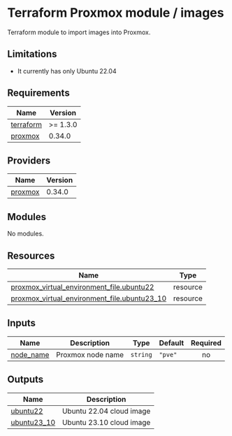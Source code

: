 # Terraform Proxmox module / images

Terraform module to import images into Proxmox.

## Limitations

- It currently has only Ubuntu 22.04

<!-- markdownlint-disable MD033 -->
<!-- BEGIN_TF_DOCS -->
## Requirements

| Name | Version |
|------|---------|
| <a name="requirement_terraform"></a> [terraform](#requirement\_terraform) | >= 1.3.0 |
| <a name="requirement_proxmox"></a> [proxmox](#requirement\_proxmox) | 0.34.0 |

## Providers

| Name | Version |
|------|---------|
| <a name="provider_proxmox"></a> [proxmox](#provider\_proxmox) | 0.34.0 |

## Modules

No modules.

## Resources

| Name | Type |
|------|------|
| [proxmox_virtual_environment_file.ubuntu22](https://registry.terraform.io/providers/bpg/proxmox/0.34.0/docs/resources/virtual_environment_file) | resource |
| [proxmox_virtual_environment_file.ubuntu23_10](https://registry.terraform.io/providers/bpg/proxmox/0.34.0/docs/resources/virtual_environment_file) | resource |

## Inputs

| Name | Description | Type | Default | Required |
|------|-------------|------|---------|:--------:|
| <a name="input_node_name"></a> [node\_name](#input\_node\_name) | Proxmox node name | `string` | `"pve"` | no |

## Outputs

| Name | Description |
|------|-------------|
| <a name="output_ubuntu22"></a> [ubuntu22](#output\_ubuntu22) | Ubuntu 22.04 cloud image |
| <a name="output_ubuntu23_10"></a> [ubuntu23\_10](#output\_ubuntu23\_10) | Ubuntu 23.10 cloud image |
<!-- END_TF_DOCS -->
<!-- markdownlint-enable MD033 -->
